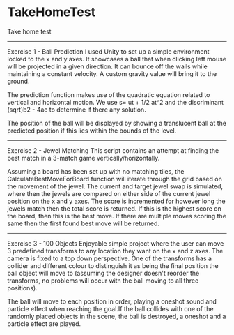 # TakeHomeTest
 Take home test

*****************************************************************************************
Exercise 1 - Ball Prediction
I used Unity to set up a simple environment locked to the x and y axes. It showcases a ball that when clicking left mouse will be projected in a given direction. It can bounce off the walls while maintaining a constant velocity. A custom gravity value will bring it to the ground. 

The prediction function makes use of the quadratic equation related to vertical and horizontal motion. We use s= ut + 1/2 at^2 and the discriminant (sqrt)b2 - 4ac to determine if there any solution.

The position of the ball will be displayed by showing a translucent ball at the predicted position if this lies within the bounds of the level.



*****************************************************************************************
Exercise 2 - Jewel Matching
This script contains an attempt at finding the best match in a 3-match game vertically/horizontally.

Assuming a board has been set up with no matching tiles, the CalculateBestMoveForBoard function will iterate through the grid based on the movement of the jewel. The current and target jewel swap is simulated, where then the jewels are compared on either side of the current jewel position on the x and y axes. The score is incremented for however long the jewels match then the total score is returned. If this is the highest score on the board, then this is the best move. If there are multiple moves scoring the same then the first found best move will be returned.


*****************************************************************************************
Exercise 3 - 100 Objects
Enjoyable simple project where the user can move 3 predefined transforms to any location they want on the x and z axes. The camera is fixed to a top down perspective. One of the transforms has a collider and different colour to distinguish it as being the final position the ball object will move to (assuming the designer doesn't reorder the transforms, no problems will occur with the ball moving to all three positions).

The ball will move to each position in order, playing a oneshot sound and particle effect when reaching the goal.If the ball collides with one of the randomly placed objects in the scene, the ball is destroyed, a oneshot and a particle effect are played.
